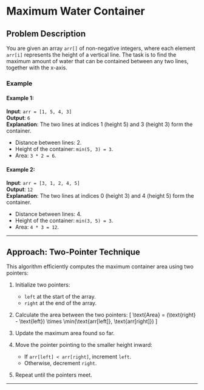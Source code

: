 # Maximum Water Container

## Problem Description

You are given an array `arr[]` of non-negative integers, where each element `arr[i]` represents the height of a vertical line. The task is to find the maximum amount of water that can be contained between any two lines, together with the x-axis.

### Example

#### Example 1:
**Input**: `arr = [1, 5, 4, 3]`  
**Output**: `6`  
**Explanation**: The two lines at indices 1 (height 5) and 3 (height 3) form the container.  
- Distance between lines: 2.  
- Height of the container: `min(5, 3) = 3`.  
- Area: `3 * 2 = 6`.

#### Example 2:
**Input**: `arr = [3, 1, 2, 4, 5]`  
**Output**: `12`  
**Explanation**: The two lines at indices 0 (height 3) and 4 (height 5) form the container.  
- Distance between lines: 4.  
- Height of the container: `min(3, 5) = 3`.  
- Area: `4 * 3 = 12`.

---

## Approach: Two-Pointer Technique

This algorithm efficiently computes the maximum container area using two pointers:

1. Initialize two pointers:
   - `left` at the start of the array.
   - `right` at the end of the array.

2. Calculate the area between the two pointers:
   \[
   \text{Area} = (\text{right} - \text{left}) \times \min(\text{arr[left]}, \text{arr[right]})
   \]

3. Update the maximum area found so far.

4. Move the pointer pointing to the smaller height inward:
   - If `arr[left] < arr[right]`, increment `left`.
   - Otherwise, decrement `right`.

5. Repeat until the pointers meet.

---